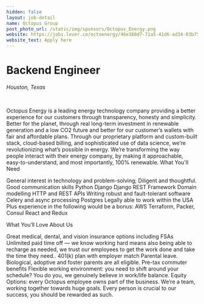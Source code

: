 ```yaml
---
hidden: false
layout: job-detail
name: Octopus Group
post_photo_url: /static/img/sponsors/Octopus_Energy.png
website: https://jobs.lever.co/octoenergy/46e388d7-71a5-41d6-ad34-03b7577f816e
website_text: Apply here
---
```


# Backend Engineer

*Houston, Texas*

<br/>

Octopus Energy is a leading energy technology company providing a better experience for our customers through transparency, honesty and simplicity. Better for the planet, through real long-term investment in renewable generation and a low CO2 future and better for our customer’s wallets with fair and affordable plans. Through our proprietary platform and custom-built stack, cloud-based billing, and sophisticated use of data science, we’re revolutionizing what’s possible in energy.  We’re transforming the way people interact with their energy company, by making it approachable, easy-to-understand, and most importantly, 100% renewable.
What You'll Need

General interest in technology and problem-solving; Diligent and thoughtful.
Good communication skills
Python
Django
Django REST Framework
Domain modelling
HTTP and REST APIs
Writing robust and fault-tolerant software
Celery and async processing
Postgres
Legally able to work within the USA
Plus experience in the following would be a bonus:
AWS
Terraform, Packer, Consul
React and Redux

What You’ll Love About Us

Great medical, dental, and vision insurance options including FSAs
Unlimited paid time off — we know working hard means also being able to recharge as needed, we trust our employees to get the work done and take the time they need..
401(k) plan with employer match
Parental leave. Biological, adoptive and foster parents are all eligible.
Pre-tax commuter benefits
Flexible working environment: you need to shift around your schedule? You do you, we genuinely believe in work/life balance.
Equity Options: every Octopus employee owns part of the business. We’re a team, working together towards huge goals. Every person is crucial to our success, you should be rewarded as such.
